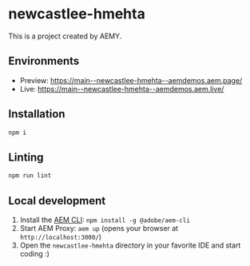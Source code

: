 # newcastlee-hmehta

This is a project created by AEMY.

## Environments

- Preview: https://main--newcastlee-hmehta--aemdemos.aem.page/
- Live: https://main--newcastlee-hmehta--aemdemos.aem.live/

## Installation

```sh
npm i
```

## Linting

```sh
npm run lint
```

## Local development

1. Install the [AEM CLI](https://github.com/adobe/helix-cli): `npm install -g @adobe/aem-cli`
1. Start AEM Proxy: `aem up` (opens your browser at `http://localhost:3000/`)
1. Open the `newcastlee-hmehta` directory in your favorite IDE and start coding :)